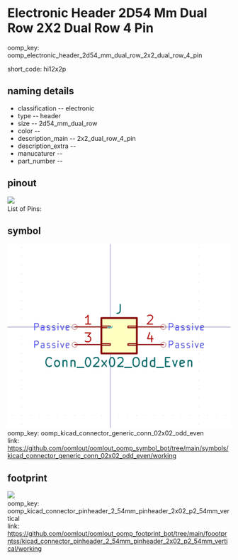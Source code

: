 # Electronic Header 2D54 Mm Dual Row 2X2 Dual Row 4 Pin
oomp_key: oomp_electronic_header_2d54_mm_dual_row_2x2_dual_row_4_pin  

short_code: hi12x2p
## naming details
* classification -- electronic
* type -- header
* size -- 2d54_mm_dual_row
* color -- 
* description_main -- 2x2_dual_row_4_pin
* description_extra -- 
* manucaturer -- 
* part_number -- 
## pinout
![](working_pinout_600.png)  
List of Pins:

## symbol

![](symbol/0/working/working_600.png)  
oomp_key: oomp_kicad_connector_generic_conn_02x02_odd_even  
link: https://github.com/oomlout/oomlout_oomp_symbol_bot/tree/main/symbols/kicad_connector_generic_conn_02x02_odd_even/working  


## footprint

![](footprint/0/working/working_600.png)  
oomp_key: oomp_kicad_connector_pinheader_2_54mm_pinheader_2x02_p2_54mm_vertical  
link: https://github.com/oomlout/oomlout_oomp_footprint_bot/tree/main/foootprntss/kicad_connector_pinheader_2_54mm_pinheader_2x02_p2_54mm_vertical/working  
